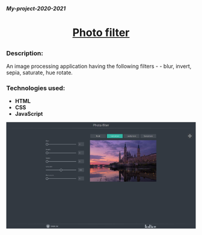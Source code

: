 ##### My-project-2020-2021

# <p align="center">[Photo filter](https://ckachok.github.io/My-project-2020-2021/photo-filter/)</p>

### Description:
An image processing application having the following filters - - blur, invert, sepia, saturate, hue rotate.

### Technologies used:

- **HTML** 
- **CSS**
- **JavaScript**

![Illustration for the project](https://github.com/ckachok/My-project-2020-2021/blob/preview/image/photo-filter.JPG)